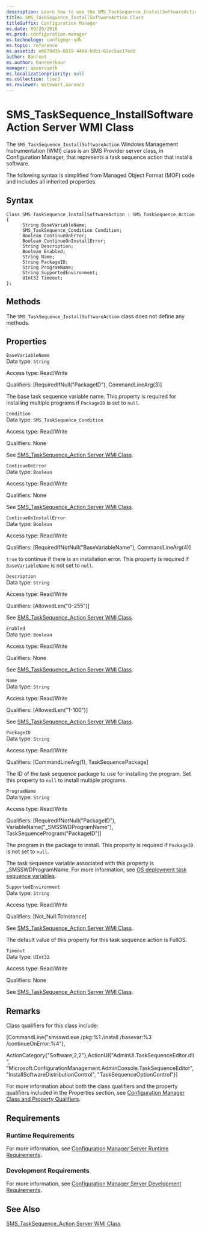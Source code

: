 ```yaml
---
description: Learn how to use the SMS_TaskSequence_InstallSoftwareAction class to represent task sequence actions that install software.
title: SMS_TaskSequence_InstallSoftwareAction Class
titleSuffix: Configuration Manager
ms.date: 09/20/2016
ms.prod: configuration-manager
ms.technology: configmgr-sdk
ms.topic: reference
ms.assetid: e6679d3b-6019-4404-bdb1-62ec5ae17edd
author: Banreet
ms.author: banreetkaur
manager: apoorvseth
ms.localizationpriority: null
ms.collection: tier3
ms.reviewer: mstewart,aaroncz 
---
```

# SMS_TaskSequence_InstallSoftwareAction Server WMI Class
The `SMS_TaskSequence_InstallSoftwareAction` Windows Management Instrumentation (WMI) class is an SMS Provider server class, in Configuration Manager, that represents a task sequence action that installs software.  

 The following syntax is simplified from Managed Object Format (MOF) code and includes all inherited properties.  

## Syntax  

```  
Class SMS_TaskSequence_InstallSoftwareAction : SMS_TaskSequence_Action  
{  
      String BaseVariableName;  
      SMS_TaskSequence_Condition Condition;  
      Boolean ContinueOnError;  
      Boolean ContinueOnInstallError;  
      String Description;  
      Boolean Enabled;  
      String Name;  
      String PackageID;  
      String ProgramName;  
      String SupportedEnvironment;  
      UInt32 Timeout;  
};  
```  

## Methods  
 The `SMS_TaskSequence_InstallSoftwareAction` class does not define any methods.  

## Properties  
 `BaseVariableName`  
 Data type: `String`  

 Access type: Read/Write  

 Qualifiers: [RequiredIfNull("PackageID"), CommandLineArg(3)]  

 The base task sequence variable name. This property is required for installing multiple programs if `PackageID` is set to `null`.  

 `Condition`  
 Data type: `SMS_TaskSequence_Condition`  

 Access type: Read/Write  

 Qualifiers: None  

 See [SMS_TaskSequence_Action Server WMI Class](../../../develop/reference/osd/sms_tasksequence_action-server-wmi-class.md).  

 `ContinueOnError`  
 Data type: `Boolean`  

 Access type: Read/Write  

 Qualifiers: None  

 See [SMS_TaskSequence_Action Server WMI Class](../../../develop/reference/osd/sms_tasksequence_action-server-wmi-class.md).  

 `ContinueOnInstallError`  
 Data type: `Boolean`  

 Access type: Read/Write  

 Qualifiers: [RequiredIfNotNull("BaseVariableName"), CommandLineArg(4)]  

 `true` to continue if there is an installation error. This property is required if `BaseVariableName` is not set to `null`.  

 `Description`  
 Data type: `String`  

 Access type: Read/Write  

 Qualifiers: [AllowedLen("0-255")]  

 See [SMS_TaskSequence_Action Server WMI Class](../../../develop/reference/osd/sms_tasksequence_action-server-wmi-class.md).  

 `Enabled`  
 Data type: `Boolean`  

 Access type: Read/Write  

 Qualifiers: None  

 See [SMS_TaskSequence_Action Server WMI Class](../../../develop/reference/osd/sms_tasksequence_action-server-wmi-class.md).  

 `Name`  
 Data type: `String`  

 Access type: Read/Write  

 Qualifiers: [AllowedLen("1-100")]  

 See [SMS_TaskSequence_Action Server WMI Class](../../../develop/reference/osd/sms_tasksequence_action-server-wmi-class.md).  

 `PackageID`  
 Data type: `String`  

 Access type: Read/Write  

 Qualifiers: [CommandLineArg(1), TaskSequencePackage]  

 The ID of the task sequence package to use for installing the program. Set this property to `null` to install multiple programs.  

 `ProgramName`  
 Data type: `String`  

 Access type: Read/Write  

 Qualifiers: [RequiredIfNotNull("PackageID"), VariableName("_SMSSWDProgramName"), TaskSequenceProgram("PackageID")]  

 The program in the package to install. This property is required if `PackageID` is not set to `null`.  

 The task sequence variable associated with this property is _SMSSWDProgramName. For more information, see [OS deployment task sequence variables](../../../osd/understand/task-sequence-variables.md).  

 `SupportedEnvironment`  
 Data type: `String`  

 Access type: Read/Write  

 Qualifiers: [Not_Null:ToInstance]  

 See [SMS_TaskSequence_Action Server WMI Class](../../../develop/reference/osd/sms_tasksequence_action-server-wmi-class.md).  

 The default value of this property for this task sequence action is FullOS.  

 `Timeout`  
 Data type: `UInt32`  

 Access type: Read/Write  

 Qualifiers: None  

 See [SMS_TaskSequence_Action Server WMI Class](../../../develop/reference/osd/sms_tasksequence_action-server-wmi-class.md).  

## Remarks  
 Class qualifiers for this class include:  

 [CommandLine("smsswd.exe /pkg:%1 /install /basevar:%3 /continueOnError:%4"),  

 ActionCategory{"Software,2,2"},ActionUI{"AdminUI.TaskSequenceEditor.dll", "Microsoft.ConfigurationManagement.AdminConsole.TaskSequenceEditor", "InstallSoftwareDistributionControl", "TaskSequenceOptionControl"}]  

 For more information about both the class qualifiers and the property qualifiers included in the Properties section, see [Configuration Manager Class and Property Qualifiers](../../../develop/reference/misc/class-and-property-qualifiers.md).  

## Requirements  

### Runtime Requirements  
 For more information, see [Configuration Manager Server Runtime Requirements](../../../develop/core/reqs/server-runtime-requirements.md).  

### Development Requirements  
 For more information, see [Configuration Manager Server Development Requirements](../../../develop/core/reqs/server-development-requirements.md).  

## See Also  
 [SMS_TaskSequence_Action Server WMI Class](../../../develop/reference/osd/sms_tasksequence_action-server-wmi-class.md)

